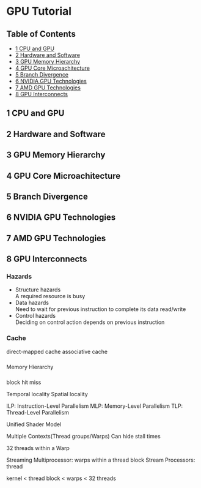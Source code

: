 # GPU Tutorial

## Table of Contents
- [1 CPU and GPU](#1-fundamentals-of-git)
- [2 Hardware and Software](#)
- [3 GPU Memory Hierarchy](#)
- [4 GPU Core Microachitecture](#)
- [5 Branch Divergence](#)
- [6 NVIDIA GPU Technologies](#)
- [7 AMD GPU Technologies](#)
- [8 GPU Interconnects](#)

## 1 CPU and GPU
## 2 Hardware and Software
## 3 GPU Memory Hierarchy
## 4 GPU Core Microachitecture
## 5 Branch Divergence
## 6 NVIDIA GPU Technologies
## 7 AMD GPU Technologies
## 8 GPU Interconnects

### Hazards<br />
- Structure hazards<br />
A required resource is busy
- Data hazards<br />
Need to wait for previous instruction to complete its data read/write
- Control hazards<br />
Deciding on control action depends on previous instruction

### Cache<br />
direct-mapped cache
associative cache

### 
Memory Hierarchy

###
block
hit
miss

Temporal locality
Spatial locality

ILP: Instruction-Level Parallelism
MLP: Memory-Level Parallelism
TLP: Thread-Level Parallelism

Unified Shader Model

Multiple Contexts(Thread groups/Warps) 
Can hide stall times

32 threads within a Warp

Streaming Multiprocessor: warps within a thread block 
Stream Processors: thread

kernel < thread block < warps < 32 threads
